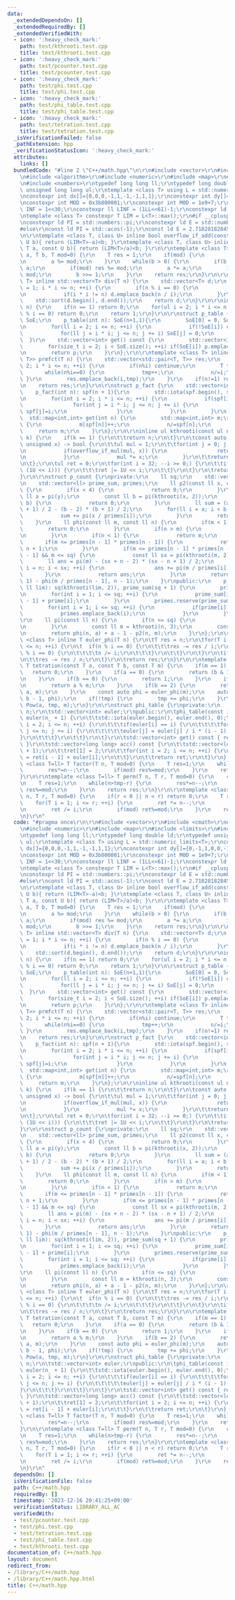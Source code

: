```yaml
---
data:
  _extendedDependsOn: []
  _extendedRequiredBy: []
  _extendedVerifiedWith:
  - icon: ':heavy_check_mark:'
    path: test/kthrooti.test.cpp
    title: test/kthrooti.test.cpp
  - icon: ':heavy_check_mark:'
    path: test/pcounter.test.cpp
    title: test/pcounter.test.cpp
  - icon: ':heavy_check_mark:'
    path: test/phi.test.cpp
    title: test/phi.test.cpp
  - icon: ':heavy_check_mark:'
    path: test/phi_table.test.cpp
    title: test/phi_table.test.cpp
  - icon: ':heavy_check_mark:'
    path: test/tetration.test.cpp
    title: test/tetration.test.cpp
  _isVerificationFailed: false
  _pathExtension: hpp
  _verificationStatusIcon: ':heavy_check_mark:'
  attributes:
    links: []
  bundledCode: "#line 2 \"C++/math.hpp\"\n\r\n#include <vector>\r\n#include <cmath>\r\
    \n#include <algorithm>\r\n#include <numeric>\r\n#include <map>\r\n#include <limits>\r\
    \n#include <numbers>\r\ntypedef long long ll;\r\ntypedef long double ld;\r\ntypedef\
    \ unsigned long long ul;\r\ntemplate <class T> using L = std::numeric_limits<T>;\r\
    \nconstexpr int dx[]={0,0,0,-1,1,-1,-1,1,1};\r\nconstexpr int dy[]={0,-1,1,0,0,-1,1,-1,1};\r\
    \nconstexpr int MOD = 0x3b800001;\r\nconstexpr int M0D = 1e9+7;\r\nconstexpr int\
    \ INF = 1<<30;\r\nconstexpr ll LINF = (1LL<<61)-1;\r\nconstexpr ld DINF = L<ld>::infinity();\r\
    \ntemplate <class T> constexpr T LIM = L<T>::max();\r\n#if __cplusplus >= 202100L\r\
    \nconstexpr ld PI = std::numbers::pi;\r\nconstexpr ld E = std::numbers::e;\r\n\
    #else\r\nconst ld PI = std::acos(-1);\r\nconst ld E = 2.718281828459045;\r\n#endif\r\
    \n\r\ntemplate <class T, class U> inline bool overflow_if_add(const T a, const\
    \ U b){ return (LIM<T>-a)<b; }\r\ntemplate <class T, class U> inline bool overflow_if_mul(const\
    \ T a, const U b){ return (LIM<T>/a)<b; }\r\n\r\ntemplate <class T> inline T Pow(T\
    \ a, T b, T mod=0) {\r\n    T res = 1;\r\n    if(mod) {\r\n        res %= mod;\r\
    \n        a %= mod;\r\n    }\r\n    while(b > 0) {\r\n        if(b & 1) res *=\
    \ a;\r\n        if(mod) res %= mod;\r\n        a *= a;\r\n        if(mod) a %=\
    \ mod;\r\n        b >>= 1;\r\n    }\r\n    return res;\r\n}\r\n\r\ntemplate <class\
    \ T> inline std::vector<T> div(T n) {\r\n    std::vector<T> d;\r\n    for(ll i\
    \ = 1; i * i <= n; ++i) {\r\n        if(n % i == 0) {\r\n            d.emplace_back(i);\r\
    \n            if(i * i != n) d.emplace_back(n / i);\r\n        }\r\n    }\r\n\
    \    std::sort(d.begin(), d.end());\r\n    return d;\r\n}\r\n\r\ninline bool is_prime(ul\
    \ n) {\r\n    if(n == 1) return 0;\r\n    for(ul i = 2; i * i <= n; ++i) if(n\
    \ % i == 0) return 0;\r\n    return 1;\r\n}\r\n\r\nstruct p_table {\r\n    std::vector<bool>\
    \ SoE;\r\n    p_table(int n): SoE(n+1,1){\r\n        SoE[0] = 0, SoE[1] = 0;\r\
    \n        for(ll i = 2; i <= n; ++i) {\r\n            if(!SoE[i]) continue;\r\n\
    \            for(ll j = i * i; j <= n; j += i) SoE[j] = 0;\r\n        }\r\n  \
    \  }\r\n    std::vector<int> get() const {\r\n        std::vector<int> p;\r\n\
    \        for(size_t i = 2; i < SoE.size(); ++i) if(SoE[i]) p.emplace_back(i);\r\
    \n        return p;\r\n    }\r\n};\r\n\r\ntemplate <class T> inline std::vector<std::pair<T,\
    \ T>> prmfct(T n) {\r\n    std::vector<std::pair<T, T>> res;\r\n    for(T i =\
    \ 2; i * i <= n; ++i) {\r\n        if(n%i) continue;\r\n        T tmp=0;\r\n \
    \       while(n%i==0) {\r\n            tmp++;\r\n            n/=i;\r\n       \
    \ }\r\n        res.emplace_back(i,tmp);\r\n    }\r\n    if(n!=1) res.emplace_back(n,1);\r\
    \n    return res;\r\n}\r\n\r\nstruct p_fact {\r\n    std::vector<int> spf;\r\n\
    \    p_fact(int n): spf(n + 1){\r\n        std::iota(spf.begin(), spf.end() ,0);\r\
    \n        for(int i = 2; i * i <= n; ++i) {\r\n            if(spf[i]==i) {\r\n\
    \                for(int j = i * i; j <= n; j += i) {\r\n                    if(spf[j]==j)\
    \ spf[j]=i;\r\n                }\r\n            }\r\n        }\r\n    }\r\n  \
    \  std::map<int,int> get(int n) {\r\n        std::map<int,int> m;\r\n        while(n!=1)\
    \ {\r\n            m[spf[n]]++;\r\n            n/=spf[n];\r\n        }\r\n   \
    \     return m;\r\n    }\r\n};\r\n\r\ninline ul kthrooti(const ul n, const int\
    \ k) {\r\n    if(k == 1) {\r\n\t\treturn n;\r\n\t}\r\n\tconst auto chk = [&](const\
    \ unsigned x) -> bool {\r\n\t\tul mul = 1;\r\n\t\tfor(int j = 0; j < k; ++j) {\r\
    \n            if(overflow_if_mul(mul, x)) {\r\n                return false;\r\
    \n            }\r\n            mul *= x;\r\n        }\r\n\t\treturn mul <= n;\r\
    \n\t};\r\n\tul ret = 0;\r\n\tfor(int i = 32; --i >= 0;) {\r\n\t\tif(chk(ret |\
    \ (1U << i))) {\r\n\t\t\tret |= 1U << i;\r\n\t\t}\r\n\t}\r\n\treturn ret;\r\n\
    }\r\n\r\nstruct p_count {\r\nprivate:\r\n    ll sq;\r\n    std::vector<bool> prime;\r\
    \n    std::vector<ll> prime_sum, primes;\r\n    ll p2(const ll x, const ll y)\
    \ {\r\n        if(x < 4) {\r\n            return 0;\r\n        }\r\n        const\
    \ ll a = pi(y);\r\n        const ll b = pi(kthrooti(x, 2));\r\n        if(a >=\
    \ b) {\r\n            return 0;\r\n        }\r\n        ll sum = (a - 2) * (a\
    \ + 1) / 2 - (b - 2) * (b + 1) / 2;\r\n        for(ll i = a; i < b; ++i) {\r\n\
    \            sum += pi(x / primes[i]);\r\n        }\r\n        return sum;\r\n\
    \    }\r\n    ll phi(const ll m, const ll n) {\r\n        if(m < 1) {\r\n    \
    \        return 0;\r\n        }\r\n        if(n > m) {\r\n            return 1;\r\
    \n        }\r\n        if(n < 1) {\r\n            return m;\r\n        }\r\n \
    \       if(m <= primes[n - 1] * primes[n - 1]) {\r\n            return pi(m) -\
    \ n + 1;\r\n        }\r\n        if(m <= primes[n - 1] * primes[n - 1] * primes[n\
    \ - 1] && m <= sq) {\r\n            const ll sx = pi(kthrooti(m, 2));\r\n    \
    \        ll ans = pi(m) - (sx + n - 2) * (sx - n + 1) / 2;\r\n            for(ll\
    \ i = n; i < sx; ++i) {\r\n                ans += pi(m / primes[i]);\r\n     \
    \       }\r\n            return ans;\r\n        }\r\n        return phi(m, n -\
    \ 1) - phi(m / primes[n - 1], n - 1);\r\n    }\r\npublic:\r\n    p_count(const\
    \ ll lim): sq(kthrooti(lim, 2)), prime_sum(sq + 1) {\r\n        prime = p_table(sq).SoE;\r\
    \n        for(int i = 1; i <= sq; ++i) {\r\n            prime_sum[i] = prime_sum[i\
    \ - 1] + prime[i];\r\n        }\r\n        primes.reserve(prime_sum[sq]);\r\n\
    \        for(int i = 1; i <= sq; ++i) {\r\n            if(prime[i]) {\r\n    \
    \            primes.emplace_back(i);\r\n            }\r\n        }\r\n    }\r\n\
    \r\n    ll pi(const ll n) {\r\n        if(n <= sq) {\r\n            return prime_sum[n];\r\
    \n        }\r\n        const ll m = kthrooti(n, 3);\r\n        const ll a = pi(m);\r\
    \n        return phi(n, a) + a - 1 - p2(n, m);\r\n    }\r\n};\r\n\r\ntemplate\
    \ <class T> inline T euler_phi(T n) {\r\n\tT res = n;\r\n\tfor(T i = 2; i * i\
    \ <= n; ++i) {\r\n\t  if(n % i == 0) {\r\n\t\t\tres -= res / i;\r\n\t\t\twhile(n\
    \ % i == 0) {\r\n\t\t\t\tn /= i;\r\n\t\t\t}\r\n\t\t}\r\n\t}\r\n\tif(n > 1) {\r\
    \n\t\tres -= res / n;\r\n\t}\r\n\treturn res;\r\n}\r\n\r\ntemplate <class T> inline\
    \ T tetration(const T a, const T b, const T m) {\r\n    if(m == 1) {\r\n     \
    \   return 0;\r\n    }\r\n    if(a == 0) {\r\n        return (b & 1) ? 0 : 1;\r\
    \n    }\r\n    if(b == 0) {\r\n        return 1;\r\n    }\r\n    if(b == 1) {\r\
    \n        return a % m;\r\n    }\r\n    if(b == 2) {\r\n        return Pow(a,\
    \ a, m);\r\n    }\r\n    const auto phi = euler_phi(m);\r\n    auto tmp = tetration(a,\
    \ b - 1, phi);\r\n    if(!tmp) {\r\n        tmp += phi;\r\n    }\r\n    return\
    \ Pow(a, tmp, m);\r\n}\r\n\r\nstruct phi_table {\r\nprivate:\r\n    const int\
    \ n;\r\n\tstd::vector<int> euler;\r\npublic:\r\n\tphi_table(const int n_): n(n_),\
    \ euler(n_ + 1) {\r\n\t\tstd::iota(euler.begin(), euler.end(), 0);\r\n\t\tfor(int\
    \ i = 2; i <= n; ++i) {\r\n\t\t\tif(euler[i] == i) {\r\n\t\t\t\tfor(int j = i;\
    \ j <= n; j += i) {\r\n\t\t\t\t\teuler[j] = euler[j] / i * (i - 1);\r\n\t\t\t\t\
    }\r\n\t\t\t}\r\n\t\t}\r\n\t}\r\n\tstd::vector<int> get() const { return euler;\
    \ }\r\n\tstd::vector<long long> acc() const {\r\n\t\tstd::vector<long long> ret(n\
    \ + 1);\r\n\t\tret[1] = 2;\r\n\t\tfor(int i = 2; i <= n; ++i) {\r\n\t\t\tret[i]\
    \ = ret[i - 1] + euler[i];\r\n\t\t}\r\n\t\treturn ret;\r\n\t}\r\n};\r\n\r\ntemplate\
    \ <class T=ll> T factor(T n, T mod=0) {\r\n    T res=1;\r\n    while(n>0) {\r\n\
    \        res*=n--;\r\n        if(mod) res%=mod;\r\n    }\r\n    return res;\r\n\
    }\r\n\r\ntemplate <class T=ll> T perm(T n, T r, T mod=0) {\r\n    const T tmp=n;\r\
    \n    T res=1;\r\n    while(n>tmp-r) {\r\n        res*=n--;\r\n        if(mod)\
    \ res%=mod;\r\n    }\r\n    return res;\r\n}\r\n\r\ntemplate <class T=ll> T binom(T\
    \ n, T r, T mod=0) {\r\n    if(r < 0 || n < r) return 0;\r\n    T ret = 1;\r\n\
    \    for(T i = 1; i <= r; ++i) {\r\n        ret *= n--;\r\n        if(mod) ret%=mod;\r\
    \n        ret /= i;\r\n        if(mod) ret%=mod;\r\n    }\r\n    return ret;\r\
    \n}\r\n"
  code: "#pragma once\r\n\r\n#include <vector>\r\n#include <cmath>\r\n#include <algorithm>\r\
    \n#include <numeric>\r\n#include <map>\r\n#include <limits>\r\n#include <numbers>\r\
    \ntypedef long long ll;\r\ntypedef long double ld;\r\ntypedef unsigned long long\
    \ ul;\r\ntemplate <class T> using L = std::numeric_limits<T>;\r\nconstexpr int\
    \ dx[]={0,0,0,-1,1,-1,-1,1,1};\r\nconstexpr int dy[]={0,-1,1,0,0,-1,1,-1,1};\r\
    \nconstexpr int MOD = 0x3b800001;\r\nconstexpr int M0D = 1e9+7;\r\nconstexpr int\
    \ INF = 1<<30;\r\nconstexpr ll LINF = (1LL<<61)-1;\r\nconstexpr ld DINF = L<ld>::infinity();\r\
    \ntemplate <class T> constexpr T LIM = L<T>::max();\r\n#if __cplusplus >= 202100L\r\
    \nconstexpr ld PI = std::numbers::pi;\r\nconstexpr ld E = std::numbers::e;\r\n\
    #else\r\nconst ld PI = std::acos(-1);\r\nconst ld E = 2.718281828459045;\r\n#endif\r\
    \n\r\ntemplate <class T, class U> inline bool overflow_if_add(const T a, const\
    \ U b){ return (LIM<T>-a)<b; }\r\ntemplate <class T, class U> inline bool overflow_if_mul(const\
    \ T a, const U b){ return (LIM<T>/a)<b; }\r\n\r\ntemplate <class T> inline T Pow(T\
    \ a, T b, T mod=0) {\r\n    T res = 1;\r\n    if(mod) {\r\n        res %= mod;\r\
    \n        a %= mod;\r\n    }\r\n    while(b > 0) {\r\n        if(b & 1) res *=\
    \ a;\r\n        if(mod) res %= mod;\r\n        a *= a;\r\n        if(mod) a %=\
    \ mod;\r\n        b >>= 1;\r\n    }\r\n    return res;\r\n}\r\n\r\ntemplate <class\
    \ T> inline std::vector<T> div(T n) {\r\n    std::vector<T> d;\r\n    for(ll i\
    \ = 1; i * i <= n; ++i) {\r\n        if(n % i == 0) {\r\n            d.emplace_back(i);\r\
    \n            if(i * i != n) d.emplace_back(n / i);\r\n        }\r\n    }\r\n\
    \    std::sort(d.begin(), d.end());\r\n    return d;\r\n}\r\n\r\ninline bool is_prime(ul\
    \ n) {\r\n    if(n == 1) return 0;\r\n    for(ul i = 2; i * i <= n; ++i) if(n\
    \ % i == 0) return 0;\r\n    return 1;\r\n}\r\n\r\nstruct p_table {\r\n    std::vector<bool>\
    \ SoE;\r\n    p_table(int n): SoE(n+1,1){\r\n        SoE[0] = 0, SoE[1] = 0;\r\
    \n        for(ll i = 2; i <= n; ++i) {\r\n            if(!SoE[i]) continue;\r\n\
    \            for(ll j = i * i; j <= n; j += i) SoE[j] = 0;\r\n        }\r\n  \
    \  }\r\n    std::vector<int> get() const {\r\n        std::vector<int> p;\r\n\
    \        for(size_t i = 2; i < SoE.size(); ++i) if(SoE[i]) p.emplace_back(i);\r\
    \n        return p;\r\n    }\r\n};\r\n\r\ntemplate <class T> inline std::vector<std::pair<T,\
    \ T>> prmfct(T n) {\r\n    std::vector<std::pair<T, T>> res;\r\n    for(T i =\
    \ 2; i * i <= n; ++i) {\r\n        if(n%i) continue;\r\n        T tmp=0;\r\n \
    \       while(n%i==0) {\r\n            tmp++;\r\n            n/=i;\r\n       \
    \ }\r\n        res.emplace_back(i,tmp);\r\n    }\r\n    if(n!=1) res.emplace_back(n,1);\r\
    \n    return res;\r\n}\r\n\r\nstruct p_fact {\r\n    std::vector<int> spf;\r\n\
    \    p_fact(int n): spf(n + 1){\r\n        std::iota(spf.begin(), spf.end() ,0);\r\
    \n        for(int i = 2; i * i <= n; ++i) {\r\n            if(spf[i]==i) {\r\n\
    \                for(int j = i * i; j <= n; j += i) {\r\n                    if(spf[j]==j)\
    \ spf[j]=i;\r\n                }\r\n            }\r\n        }\r\n    }\r\n  \
    \  std::map<int,int> get(int n) {\r\n        std::map<int,int> m;\r\n        while(n!=1)\
    \ {\r\n            m[spf[n]]++;\r\n            n/=spf[n];\r\n        }\r\n   \
    \     return m;\r\n    }\r\n};\r\n\r\ninline ul kthrooti(const ul n, const int\
    \ k) {\r\n    if(k == 1) {\r\n\t\treturn n;\r\n\t}\r\n\tconst auto chk = [&](const\
    \ unsigned x) -> bool {\r\n\t\tul mul = 1;\r\n\t\tfor(int j = 0; j < k; ++j) {\r\
    \n            if(overflow_if_mul(mul, x)) {\r\n                return false;\r\
    \n            }\r\n            mul *= x;\r\n        }\r\n\t\treturn mul <= n;\r\
    \n\t};\r\n\tul ret = 0;\r\n\tfor(int i = 32; --i >= 0;) {\r\n\t\tif(chk(ret |\
    \ (1U << i))) {\r\n\t\t\tret |= 1U << i;\r\n\t\t}\r\n\t}\r\n\treturn ret;\r\n\
    }\r\n\r\nstruct p_count {\r\nprivate:\r\n    ll sq;\r\n    std::vector<bool> prime;\r\
    \n    std::vector<ll> prime_sum, primes;\r\n    ll p2(const ll x, const ll y)\
    \ {\r\n        if(x < 4) {\r\n            return 0;\r\n        }\r\n        const\
    \ ll a = pi(y);\r\n        const ll b = pi(kthrooti(x, 2));\r\n        if(a >=\
    \ b) {\r\n            return 0;\r\n        }\r\n        ll sum = (a - 2) * (a\
    \ + 1) / 2 - (b - 2) * (b + 1) / 2;\r\n        for(ll i = a; i < b; ++i) {\r\n\
    \            sum += pi(x / primes[i]);\r\n        }\r\n        return sum;\r\n\
    \    }\r\n    ll phi(const ll m, const ll n) {\r\n        if(m < 1) {\r\n    \
    \        return 0;\r\n        }\r\n        if(n > m) {\r\n            return 1;\r\
    \n        }\r\n        if(n < 1) {\r\n            return m;\r\n        }\r\n \
    \       if(m <= primes[n - 1] * primes[n - 1]) {\r\n            return pi(m) -\
    \ n + 1;\r\n        }\r\n        if(m <= primes[n - 1] * primes[n - 1] * primes[n\
    \ - 1] && m <= sq) {\r\n            const ll sx = pi(kthrooti(m, 2));\r\n    \
    \        ll ans = pi(m) - (sx + n - 2) * (sx - n + 1) / 2;\r\n            for(ll\
    \ i = n; i < sx; ++i) {\r\n                ans += pi(m / primes[i]);\r\n     \
    \       }\r\n            return ans;\r\n        }\r\n        return phi(m, n -\
    \ 1) - phi(m / primes[n - 1], n - 1);\r\n    }\r\npublic:\r\n    p_count(const\
    \ ll lim): sq(kthrooti(lim, 2)), prime_sum(sq + 1) {\r\n        prime = p_table(sq).SoE;\r\
    \n        for(int i = 1; i <= sq; ++i) {\r\n            prime_sum[i] = prime_sum[i\
    \ - 1] + prime[i];\r\n        }\r\n        primes.reserve(prime_sum[sq]);\r\n\
    \        for(int i = 1; i <= sq; ++i) {\r\n            if(prime[i]) {\r\n    \
    \            primes.emplace_back(i);\r\n            }\r\n        }\r\n    }\r\n\
    \r\n    ll pi(const ll n) {\r\n        if(n <= sq) {\r\n            return prime_sum[n];\r\
    \n        }\r\n        const ll m = kthrooti(n, 3);\r\n        const ll a = pi(m);\r\
    \n        return phi(n, a) + a - 1 - p2(n, m);\r\n    }\r\n};\r\n\r\ntemplate\
    \ <class T> inline T euler_phi(T n) {\r\n\tT res = n;\r\n\tfor(T i = 2; i * i\
    \ <= n; ++i) {\r\n\t  if(n % i == 0) {\r\n\t\t\tres -= res / i;\r\n\t\t\twhile(n\
    \ % i == 0) {\r\n\t\t\t\tn /= i;\r\n\t\t\t}\r\n\t\t}\r\n\t}\r\n\tif(n > 1) {\r\
    \n\t\tres -= res / n;\r\n\t}\r\n\treturn res;\r\n}\r\n\r\ntemplate <class T> inline\
    \ T tetration(const T a, const T b, const T m) {\r\n    if(m == 1) {\r\n     \
    \   return 0;\r\n    }\r\n    if(a == 0) {\r\n        return (b & 1) ? 0 : 1;\r\
    \n    }\r\n    if(b == 0) {\r\n        return 1;\r\n    }\r\n    if(b == 1) {\r\
    \n        return a % m;\r\n    }\r\n    if(b == 2) {\r\n        return Pow(a,\
    \ a, m);\r\n    }\r\n    const auto phi = euler_phi(m);\r\n    auto tmp = tetration(a,\
    \ b - 1, phi);\r\n    if(!tmp) {\r\n        tmp += phi;\r\n    }\r\n    return\
    \ Pow(a, tmp, m);\r\n}\r\n\r\nstruct phi_table {\r\nprivate:\r\n    const int\
    \ n;\r\n\tstd::vector<int> euler;\r\npublic:\r\n\tphi_table(const int n_): n(n_),\
    \ euler(n_ + 1) {\r\n\t\tstd::iota(euler.begin(), euler.end(), 0);\r\n\t\tfor(int\
    \ i = 2; i <= n; ++i) {\r\n\t\t\tif(euler[i] == i) {\r\n\t\t\t\tfor(int j = i;\
    \ j <= n; j += i) {\r\n\t\t\t\t\teuler[j] = euler[j] / i * (i - 1);\r\n\t\t\t\t\
    }\r\n\t\t\t}\r\n\t\t}\r\n\t}\r\n\tstd::vector<int> get() const { return euler;\
    \ }\r\n\tstd::vector<long long> acc() const {\r\n\t\tstd::vector<long long> ret(n\
    \ + 1);\r\n\t\tret[1] = 2;\r\n\t\tfor(int i = 2; i <= n; ++i) {\r\n\t\t\tret[i]\
    \ = ret[i - 1] + euler[i];\r\n\t\t}\r\n\t\treturn ret;\r\n\t}\r\n};\r\n\r\ntemplate\
    \ <class T=ll> T factor(T n, T mod=0) {\r\n    T res=1;\r\n    while(n>0) {\r\n\
    \        res*=n--;\r\n        if(mod) res%=mod;\r\n    }\r\n    return res;\r\n\
    }\r\n\r\ntemplate <class T=ll> T perm(T n, T r, T mod=0) {\r\n    const T tmp=n;\r\
    \n    T res=1;\r\n    while(n>tmp-r) {\r\n        res*=n--;\r\n        if(mod)\
    \ res%=mod;\r\n    }\r\n    return res;\r\n}\r\n\r\ntemplate <class T=ll> T binom(T\
    \ n, T r, T mod=0) {\r\n    if(r < 0 || n < r) return 0;\r\n    T ret = 1;\r\n\
    \    for(T i = 1; i <= r; ++i) {\r\n        ret *= n--;\r\n        if(mod) ret%=mod;\r\
    \n        ret /= i;\r\n        if(mod) ret%=mod;\r\n    }\r\n    return ret;\r\
    \n}\r\n"
  dependsOn: []
  isVerificationFile: false
  path: C++/math.hpp
  requiredBy: []
  timestamp: '2023-12-16 20:41:25+09:00'
  verificationStatus: LIBRARY_ALL_AC
  verifiedWith:
  - test/pcounter.test.cpp
  - test/phi.test.cpp
  - test/tetration.test.cpp
  - test/phi_table.test.cpp
  - test/kthrooti.test.cpp
documentation_of: C++/math.hpp
layout: document
redirect_from:
- /library/C++/math.hpp
- /library/C++/math.hpp.html
title: C++/math.hpp
---
```

